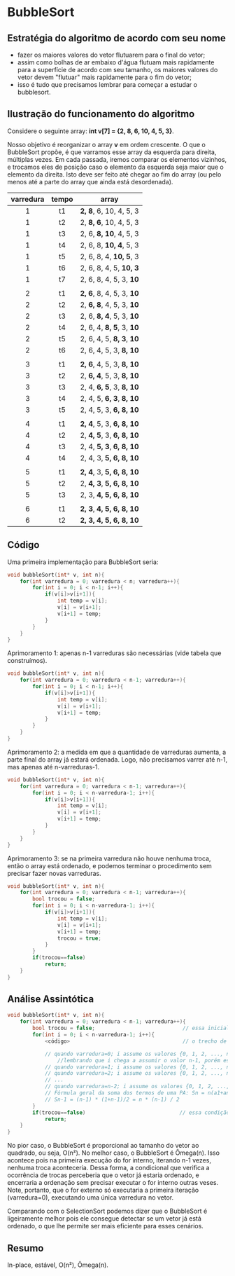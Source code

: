 # BubbleSort

## Estratégia do algoritmo de acordo com seu nome

 - fazer os maiores valores do vetor flutuarem para o final do vetor;
 - assim como bolhas de ar embaixo d'água flutuam mais rapidamente para a superfície de acordo com seu tamanho, os maiores valores do vetor devem "flutuar" mais rapidamente para o fim do vetor;
 - isso é tudo que precisamos lembrar para começar a estudar o bubblesort.

## Ilustração do funcionamento do algoritmo

Considere o seguinte array: **int v[7] = {2, 8, 6, 10, 4, 5, 3}**.

Nosso objetivo é reorganizar o array **v** em ordem crescente.
O que o BubbleSort propõe, é que varramos esse array da esquerda para direita, múltiplas vezes.
Em cada passada, iremos comparar os elementos vizinhos, e trocamos eles de posição caso o elemento da esquerda seja maior que o elemento da direita.
Isto deve ser feito até chegar ao fim do array (ou pelo menos até a parte do array que ainda está desordenada).

varredura | tempo | array |  
:-------------------------:|:-------------------------:|:-------------------------:
1 | t1 | **2, 8**, 6, 10, 4, 5, 3
1 | t2 | 2, **8, 6**, 10, 4, 5, 3
1 | t3 | 2, 6, **8, 10**, 4, 5, 3
1 | t4 | 2, 6, 8, **10, 4**, 5, 3
1 | t5 | 2, 6, 8, 4, **10, 5**, 3
1 | t6 | 2, 6, 8, 4, 5, **10, 3**
1 | t7 | 2, 6, 8, 4, 5, 3, **10**
||
2 | t1 | **2, 6**, 8, 4, 5, 3, **10**
2 | t2 | 2, **6, 8**, 4, 5, 3, **10**
2 | t3 | 2, 6, **8, 4**, 5, 3, **10**
2 | t4 | 2, 6, 4, **8, 5**, 3, **10**
2 | t5 | 2, 6, 4, 5, **8, 3**, **10**
2 | t6 | 2, 6, 4, 5, 3, **8, 10**
||
3 | t1 | **2, 6**, 4, 5, 3, **8, 10**
3 | t2 | 2, **6, 4**, 5, 3, **8, 10**
3 | t3 | 2, 4, **6, 5**, 3, **8, 10**
3 | t4 | 2, 4, 5, **6, 3**, **8, 10**
3 | t5 | 2, 4, 5, 3, **6, 8, 10**
||
4 | t1 | **2, 4**, 5, 3, **6, 8, 10**
4 | t2 | 2, **4, 5**, 3, **6, 8, 10**
4 | t3 | 2, 4, **5, 3**, **6, 8, 10**
4 | t4 | 2, 4, 3, **5, 6, 8, 10**
||
5 | t1 | **2, 4**, 3, **5, 6, 8, 10**
5 | t2 | 2, **4, 3**, **5, 6, 8, 10**
5 | t3 | 2, 3, **4, 5, 6, 8, 10**
||
6 | t1 | **2, 3**, **4, 5, 6, 8, 10**
6 | t2 | **2, 3, 4, 5, 6, 8, 10**

## Código

Uma primeira implementação para BubbleSort seria:

```c
void bubbleSort(int* v, int n){    
    for(int varredura = 0; varredura < n; varredura++){
        for(int i = 0; i < n-1; i++){
            if(v[i]>v[i+1]){
                int temp = v[i];
                v[i] = v[i+1];
                v[i+1] = temp;
            }
        }
    }
}
```

Aprimoramento 1: apenas n-1 varreduras são necessárias (vide tabela que construímos).

```c
void bubbleSort(int* v, int n){    
    for(int varredura = 0; varredura < n-1; varredura++){
        for(int i = 0; i < n-1; i++){
            if(v[i]>v[i+1]){
                int temp = v[i];
                v[i] = v[i+1];
                v[i+1] = temp;
            }
        }
    }
}
```

Aprimoramento 2: a medida em que a quantidade de varreduras aumenta, a parte final do array já estará ordenada. Logo, não precisamos varrer até n-1, mas apenas até n-varreduras-1.

```c
void bubbleSort(int* v, int n){    
    for(int varredura = 0; varredura < n-1; varredura++){
        for(int i = 0; i < n-varredura-1; i++){
            if(v[i]>v[i+1]){
                int temp = v[i];
                v[i] = v[i+1];
                v[i+1] = temp;
            }
        }
    }
}
```

Aprimoramento 3: se na primeira varredura não houve nenhuma troca, então o array está ordenado, e podemos terminar o procedimento sem precisar fazer novas varreduras.

```c
void bubbleSort(int* v, int n){    
    for(int varredura = 0; varredura < n-1; varredura++){
        bool trocou = false;
        for(int i = 0; i < n-varredura-1; i++){
            if(v[i]>v[i+1]){
                int temp = v[i];
                v[i] = v[i+1];
                v[i+1] = temp;
                trocou = true;
            }
        }
        if(trocou==false)
            return;
    }
}
```

## Análise Assintótica

```c
void bubbleSort(int* v, int n){    
    for(int varredura = 0; varredura < n-1; varredura++){
        bool trocou = false;                            // essa inicialização/atribuição executa n-1 vezes
        for(int i = 0; i < n-varredura-1; i++){
            <código>                                    // o trecho de código dentro do for executa n²/2 - n/2 vezes

            // quando varredura=0; i assume os valores {0, 1, 2, ..., n-0-2}; em suma, executa n-1 vezes
                //lembrando que i chega a assumir o valor n-1, porém esse valor não satisfaz a condicional de execução do laço, e portanto o <código> de dentro desse for não executará quando i=n-1
            // quando varredura=1; i assume os valores {0, 1, 2, ..., n-1-2}; em suma, executa n-2 vezes
            // quando varredura=2; i assume os valores {0, 1, 2, ..., n-2-2}; em suma, executa n-3 vezes
            // ...
            // quando varredura=n-2; i assume os valores {0, 1, 2, ..., n-(n-2)-2}; em suma, executa 1 vez
            // Fórmula geral da soma dos termos de uma PA: Sn = n(a1+an)/2
            // Sn-1 = (n-1) * (1+n-1)/2 = n * (n-1) / 2
        }
        if(trocou==false)                              // essa condição é verificada n-1 vezes
            return;
    }
}
```

No pior caso, o BubbleSort é proporcional ao tamanho do vetor ao quadrado, ou seja, O(n²).
No melhor caso, o BubbleSort é Ômega(n).
Isso acontece pois na primeira execução do for interno, iterando n-1 vezes, nenhuma troca aconteceria.
Dessa forma, a condicional que verifica a ocorrência de trocas perceberia que o vetor já estaria ordenado, e encerraria a ordenação sem precisar executar o for interno outras veses.
Note, portanto, que o for externo só executaria a primeira iteração (varredura=0), executando uma única varredura no vetor.

Comparando com o SelectionSort podemos dizer que o BubbleSort é ligeiramente melhor pois ele consegue detectar se um vetor já está ordenado, o que lhe permite ser mais eficiente para esses cenários.

## Resumo

In-place, estável, O(n²), Ômega(n).

